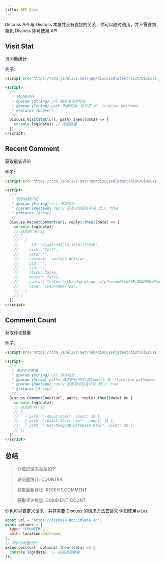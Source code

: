 ```yaml
---
title: API Docs
---
```


Discuss API 与 Discuss 本身并没有直接的关系，你可以随时调用，并不需要初始化 Discuss 即可使用 API

## Visit Stat

访问量统计

例子:

```html
<script src="https://cdn.jsdelivr.net/npm/discuss@latest/dist/Discuss.js"></script>

<script>
  /**
   * 访问量统计
   * @param {String} url 服务端请求地址
   * @param {String} path 页面的唯一标识符 如：location.pathname
   * @returns {Number}
   */
  Discuss.VisitStat(url, path).then((data) => {
    console.log(data); // 返回数量
  });
</script>
```

## Recent Comment

获取最新评论

例子:

```html
<script src="https://cdn.jsdelivr.net/npm/discuss@latest/dist/Discuss.js"></script>

<script>
  /**
   * 获取最新评论
   * @param {String} url 请求地址
   * @param {Boolean} reply 是否请求回复评论 默认: true
   * @returns {Array}
   */
  Discuss.RecentComment(url, reply).then((data) => {
    console.log(data);
    // 返回的 Array
    // [
    //   {
    //     _id: "61a45c3d521411b101113b96",
    //     nick: "Test",
    //     site: "",
    //     content: "<p>Test API</p>",
    //     pid: "",
    //     rid: "",
    //     stick: false,
    //     master: false,
    //     avatar: "https://thirdqq.qlogo.cn/g?b=sdk&k=k26Ec8NWH58mHCww4XBVyQ&s=140&t=0",
    //     time: "1645448647421",
    //   }
    // ]
  });
</script>
```

## Comment Count

获取评论数量

例子:

```html
<script src="https://cdn.jsdelivr.net/npm/discuss@latest/dist/Discuss.js"></script>

<script>
  /**
   * 请求评论数量
   * @param {String} url 请求地址
   * @param {Array} paths 请求的标识符(网站path) 如：[location.pathname]
   * @param {Boolean} reply 是否请求回复评论 默认: true
   * @returns {Array}
   */
  Discuss.CommentCount(url, paths, reply).then((data) => {
    console.log(data);
    // 返回的 Array
    // [
    //   { path: "/About.html", count: 10 },
    //   { path: "/Quick-Start.html", count: 11 },
    //   { path: "/Get-MongoDB-DataBase.html", count: 20 },
    // ];
  });
</script>
```

## 总结

> 对应的请求类型如下
>
> 访问量统计: COUNTER
>
> 获取最新评论: RECENT_COMMENT
>
> 获取评论数量: COMMENT_COUNT

你也可以自定义请求，并非需要 Discuss 的请求方法去请求
例如使用`axios`

```js
const url = "https://discuss-doc.imlete.cn";
const options = {
  type: "COUNTER",
  path: location.pathname,
};
// 请求访问量统计
axios.post(url, options).then((data) => {
  console.log(data); // 直接返回数量
});
```
